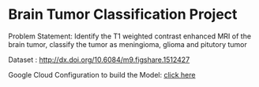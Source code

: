 # Brain Tumor Classification Project 

Problem Statement: Identify the T1 weighted contrast enhanced MRI of the brain tumor, classify the tumor as meningioma, glioma and pitutory tumor

Dataset : http://dx.doi.org/10.6084/m9.figshare.1512427

Google Cloud Configuration to build the Model: [click here](https://github.com/PadmarajBhat/Machine-Learning/blob/master/BrainTumorClassification/ReadMe.docx)
